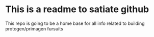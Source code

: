 # This is a readme to satiate github



This repo is going to be a home base for all info related to building protogen/primagen fursuits